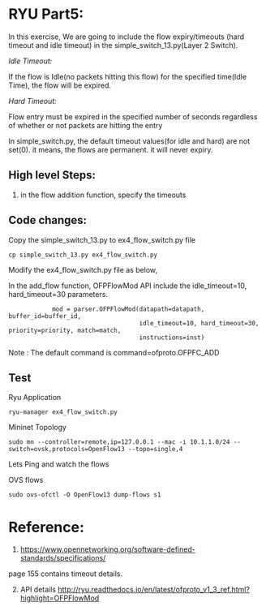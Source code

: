 RYU Part5:
=========

In this exercise, We are going to include the flow expiry/timeouts (hard timeout and  idle timeout) in  the simple_switch_13.py(Layer 2 Switch). 



*Idle Timeout:*

If the flow is Idle(no packets hitting this flow) for the specified time(Idle Time), the flow will be expired.


*Hard Timeout:*

Flow entry must be expired in the specified number of seconds regardless of whether or not packets are hitting the entry


In simple_switch.py, the default timeout values(for idle and hard) are not set(0). it means, the flows are permanent. it will never expiry.



## High level Steps:

1. in the flow addition function, specify the timeouts


## Code changes:

Copy the simple_switch_13.py to ex4_flow_switch.py file
```
cp simple_switch_13.py ex4_flow_switch.py
```

Modify the ex4_flow_switch.py file as below,

In the add_flow function,
OFPFlowMod API include the idle_timeout=10, hard_timeout=30 parameters.

```    
            mod = parser.OFPFlowMod(datapath=datapath, buffer_id=buffer_id,
                                    idle_timeout=10, hard_timeout=30, priority=priority, match=match,
                                    instructions=inst)

```

Note : The default command is command=ofproto.OFPFC_ADD



## Test



Ryu Application

```
ryu-manager ex4_flow_switch.py
```

Mininet Topology

```
sudo mn --controller=remote,ip=127.0.0.1 --mac -i 10.1.1.0/24 --switch=ovsk,protocols=OpenFlow13 --topo=single,4  
```

Lets Ping and watch the flows


OVS flows
```
sudo ovs-ofctl -O OpenFlow13 dump-flows s1
```



# Reference:

1. https://www.opennetworking.org/software-defined-standards/specifications/

page 155 contains timeout details.

2. API details
http://ryu.readthedocs.io/en/latest/ofproto_v1_3_ref.html?highlight=OFPFlowMod
